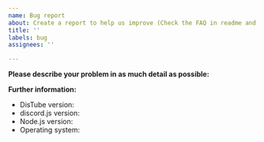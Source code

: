 ```yaml
---
name: Bug report
about: Create a report to help us improve (Check the FAQ in readme and created issues first)
title: ''
labels: bug
assignees: ''

---
```


**Please describe your problem in as much detail as possible:**

**Further information:**

- DisTube version:
- discord.js version:
- Node.js version:
- Operating system:
